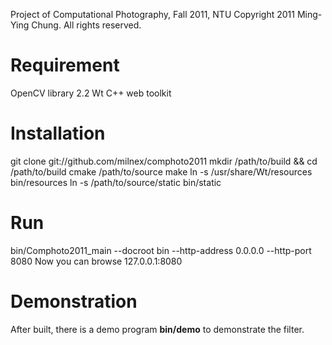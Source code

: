 Project of Computational Photography, Fall 2011, NTU
Copyright 2011 Ming-Ying Chung. All rights reserved.


Requirement
===========
OpenCV library 2.2
Wt C++ web toolkit


Installation
============
git clone git://github.com/milnex/comphoto2011
mkdir /path/to/build && cd /path/to/build 
cmake /path/to/source
make
ln -s /usr/share/Wt/resources bin/resources
ln -s /path/to/source/static bin/static


Run
===
bin/Comphoto2011_main --docroot bin --http-address 0.0.0.0 --http-port 8080
Now you can browse 127.0.0.1:8080

Demonstration
=============
After built, there is a demo program **bin/demo** to demonstrate the filter.

